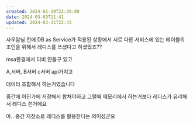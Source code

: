 ```yaml
---
created: 2024-01-19T22:39:09
date: 2024-03-03T11:41
updated: 2024-03-31T22:43
---
```

사우람님 전에 DB as Service가 적용된 상황에서 서로 다른 서비스에 있는 테이블의 조인을 위해서 레디스를 쓰셨다고 하셨었죠??

msa환경에서 디비 안들구 있고

A,서버, B서버 c서버 api가지고

데이터 조합해서 하는거였습니다

중간에 어딘가에 저장해서 합쳐야하고 그럴때 메모리에서 하는거보다 레디스가 유리해서 레디스 쓴거에요

아.. 중간 저장소로 레디스를 활용한다는 의미셨군요